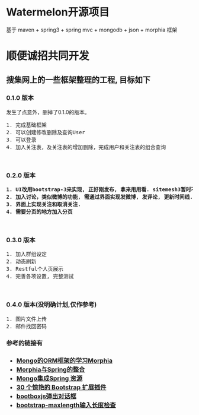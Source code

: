 <h1>Watermelon开源项目</h1>
<div>基于  maven + spring3 + spring mvc + mongodb + json + morphia 框架</div>

<h1>顺便诚招共同开发</h1>

<h2>搜集网上的一些框架整理的工程, 目标如下</h2>

<h3>0.1.0 版本</h3>
发生了点意外，删掉了0.1.0的版本。
<pre>
1. 完成基础框架
2. 可以创建修改删除及查询User
3. 可以登录
4. 加入关注表，及关注表的增加删除，完成用户和关注表的组合查询
</pre>
<br>
<h3>0.2.0 版本</h3>
<strong><pre>
1. UI改用bootstrap-3来实现, 正好刚发布, 拿来用用看. sitemesh3暂时不加, 需要时再引入.
2. 加入讨论，类似微博的功能, 需通过界面实现发微博, 发评论, 更新时间线.
3. 界面上实现关注和取消关注.
4. 需要分页的地方加入分页
</pre></strong>
<br>
<h3>0.3.0 版本</h3>
<pre>
1. 加入群组设定
2. 动态刷新
3. Restful个人页展示
4. 完善各项设置, 完整测试
</pre>
<br>
<h3>0.4.0 版本(没明确计划,仅作参考)</h3>
<pre>
1. 图片文件上传
2. 邮件找回密码
</pre>

<h3>参考的链接有<h3>
<ul>
  <li><a href="http://topmanopensource.iteye.com/category/58118" target="_blank">Mongo的ORM框架的学习Morphia</a></li>  
  <li><a href="http://www.blogjava.net/watchzerg/archive/2012/09/21/388291.html" target="_blank">Morphia与Spring的整合</a></li>
  <li><a href="http://download.csdn.net/detail/mapeijie888/4221150" target="_blank">Mongo集成Spring 资源</a></li>
  <li><a href="http://www.oschina.net/news/43645/30-amazing-plugins-extend-twitter-bootstrap" target="_blank">30 个惊艳的 Bootstrap 扩展插件</a></li>
  <li><a href="http://bootboxjs.com/" target="_blank">bootboxjs弹出对话框</a></li>
  <li><a href="https://github.com/mimo84/bootstrap-maxlength" target="_blank">bootstrap-maxlength输入长度检查</a></li>
</ul>
